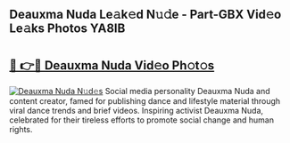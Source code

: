 ## Deauxma Nuda Le𝚊k𝚎d N𝚞𝚍e - Part-GBX Vid𝚎o Le𝚊ks Photos YA8IB

# <h2><a href="http://fbddor.evod.top/?m=Deauxma+Nuda">🔗 👉🔴 Deauxma Nuda Vid𝚎o Ph𝚘t𝚘s</a></h2>

[![Deauxma Nuda N𝚞d𝚎s](https://i.imgur.com/8V9OHl7.gif)](http://fbddor.evod.top/?m=Deauxma+Nuda)
Social media personality Deauxma Nuda and content creator, famed for publishing dance and lifestyle material through viral dance trends and brief videos. Inspiring activist Deauxma Nuda, celebrated for their tireless efforts to promote social change and human rights. 
